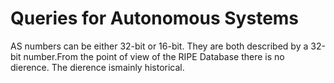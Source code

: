 # Queries for Autonomous Systems

AS numbers can be either 32-bit or 16-bit. They are both described by a 32-bit number.From the point of view of the RIPE Database there is no dierence. The dierence ismainly historical.